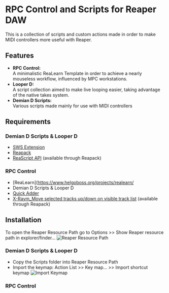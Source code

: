 # RPC Control and Scripts for Reaper DAW
This is a collection of scripts and custom actions made in order to make MIDI controllers more useful with Reaper.  

## Features
* **RPC Control:**  
  A minimalistic ReaLearn Template in order to achieve a nearly mouseless workflow, influenced by MPC workstations.  
* **Looper D:**  
  A script collection aimed to make live looping easier, taking advantage of the native takes system.
* **Demian D Scripts:**  
  Various scripts made mainly for use with MIDI controllers
  
## Requirements
### Demian D Scripts & Looper D
* [SWS Extension](https://www.sws-extension.org/)
* [Reapack](https://reapack.com/)
* [ReaScript API](https://forum.cockos.com/showthread.php?t=212174) (available through Reapack)

### RPC Control
* [ReaLearn](https://www.helgoboss.org/projects/realearn/
* Demian D Scripts & Looper D
* [Quick Adder](https://forum.cockos.com/showthread.php?t=232928)
* [X-Raym_Move selected tracks up/down on visible track list](https://forum.cockos.com/showthread.php?t=178071) (available through Reapack)

## Installation
To open the Reaper Resource Path go to Options >> Show Reaper resource path in explorer/finder...
![Reaper Resource Path](https://user-images.githubusercontent.com/113860974/191146302-e6bc7f96-15f2-4317-b8bf-177025e5368c.jpg)

### Demian D Scripts & Looper D
* Copy the Scripts folder into Reaper Resource Path
* Import the keymap: Action List >> Key map... >> Import shortcut keymap
![Import Keymap](https://user-images.githubusercontent.com/113860974/191146345-0d6454f5-3a74-41f0-927d-9cdbc70c0bfb.jpg)

### RPC Control




